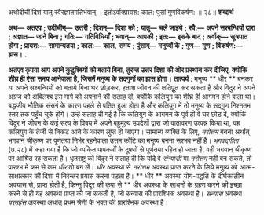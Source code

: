  

अथोदीचीं दिशं यातु स्वैरज्ञातगतिर्भवान् । इतोऽर्वाक्प्रायश: काल: पुंसां गुणविकर्षण: ॥ २८॥ **शब्दार्थ** 

**अथ—** **अतएव** **; उदीचीम्—** **उत्तरी** **; दिशम्—** **दिशा को** **; यातु—** **चले जाइये** **; स्वै:—** **अपने सश्बन्धियों द्वारा** **; अज्ञात—** **जाने बिना** **;** **गति:—** **गतिविधियाँ** **; भवान्—** **आपकी** **; इत:—** **इसके बाद** **; अर्वाक्—** **सूत्रपात होगा** **; प्रायश:—** **सामान्यतया** **; काल:—** **काल,** **समय** **; पुंसाम्—** **मनुष्यों के** **; गुण—** **गुण** **; विकर्षण:—** **ह्रास।** **.** 

**अतएव कृपया आप अपने कुटुश्बियों को बताये बिना, तुरन्त उत्तर दिशा की ओर प्रस्थान** **कर दीजिए, क्योंकि शीघ्र ही ऐसा समय आनेवाला है, जिसमें मनुष्य के सद्गुणों का ह्रास** **होगा।** **तात्पर्य** : मनुष्य ** धीर ** बनकर या अपने सश्बन्धियों को बताये बिना घर छोड़कर, हताश जीवन की क्षतिपूॢत कर सकता है और विदुर ने अपने अग्रज को अविलश्ब इस मार्ग को अपनाने की सलाह दी, क्योंकि कलियुग का शीघ्र ही आगमन होने वाला था। बद्धजीव भौतिक संसर्ग के कारण पहले से पतित हुआ होता है और कलियुग में तो मनुष्य के सद्गुण निश्नतम स्तर तक पहुँच चुके होंगे। उन्हें सलाह दी गई है कि कलियुग के आगमन के पूर्व ही वे घर छोड़ दें, क्योंकि विदुर ने जीवन के कई सत्य के विषय में अपने बहुमूल्य उपदेशों द्वारा जो वातावरण उत्पन्न किया था, वह कलियुग के तेजी से निकट आने के कारण लुप्त हो जाएगा। सामान्य व्यक्ति के लिए, *नरोत्तम* बनना अर्थात् भगवान् श्रीकृष्ण पर पूर्णतया निर्भर रहनेवाला उत्तम कोटि का मनुष्य बनना सश्भव नहीं है। *भगवद्गीता* (७.२८) में कहा गया है कि जो व्यकि्त पापकर्मों के दूषणों से पूर्णतया रहित हो जाता है, वही भगवान् श्रीकृष्ण पर आश्रित रह सकता है। धृतराष्ट्र को विदुर ने सलाह दी कि यदि वे *संन्यासी* या *नरोत्तम* नहीं बन सकते, तो प्रारश्भ में कम से कम *धीर* तो बन लें। *धीर* अवस्था से *नरोत्तम* अवस्था प्राप्त करने के लिये मनुष्य को आत्म-साक्षात्कार की दिशा में निरन्तर प्रयास करना पड़ता है। ** धीर ** अवस्था योग-पद्धति के दीर्घकालीन अवयास से, प्राप्त होती है, किन्तु विदुर की कृपा से ** धीर अवस्था के साधनों के ग्रहण करने की इच्छा करने से ही यह अवस्था प्राप्त की जा सकती है, जो संन्यास की प्रारश्भिक अवस्था है। *संन्यास* अवस्था *परमहंस* अवस्था अर्थात् प्रथम श्रेणी के भक्त की प्रारश्भिक अवस्था है। 